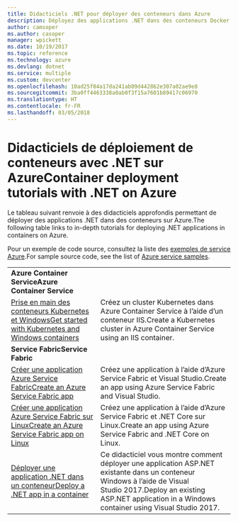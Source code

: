 ```yaml
---
title: Didacticiels .NET pour déployer des conteneurs dans Azure
description: Déployez des applications .NET dans des conteneurs Docker dans Azure et mettez-les à l’échelle avec DC/OS, Mesos ou Kubernetes.
author: camsoper
ms.author: casoper
manager: wpickett
ms.date: 10/19/2017
ms.topic: reference
ms.technology: azure
ms.devlang: dotnet
ms.service: multiple
ms.custom: devcenter
ms.openlocfilehash: 10ad25f84a17da241ab09d442862e307a02ae9e8
ms.sourcegitcommit: 3ba0ff4463338a0ab0f3f15a7601b89417c06970
ms.translationtype: HT
ms.contentlocale: fr-FR
ms.lasthandoff: 03/05/2018
---
```

# <a name="container-deployment-tutorials-with-net-on-azure"></a><span data-ttu-id="d5b1c-103">Didacticiels de déploiement de conteneurs avec .NET sur Azure</span><span class="sxs-lookup"><span data-stu-id="d5b1c-103">Container deployment tutorials with .NET on Azure</span></span>

<span data-ttu-id="d5b1c-104">Le tableau suivant renvoie à des didacticiels approfondis permettant de déployer des applications .NET dans des conteneurs sur Azure.</span><span class="sxs-lookup"><span data-stu-id="d5b1c-104">The following table links to in-depth tutorials for deploying .NET applications in containers on Azure.</span></span>

<span data-ttu-id="d5b1c-105">Pour un exemple de code source, consultez la liste des [exemples de service Azure](https://azure.microsoft.com/resources/samples/?platform=dotnet).</span><span class="sxs-lookup"><span data-stu-id="d5b1c-105">For sample source code, see the list of [Azure service samples](https://azure.microsoft.com/resources/samples/?platform=dotnet).</span></span>

| | |
|---|---|
| <span data-ttu-id="d5b1c-106">**Azure Container Service**</span><span class="sxs-lookup"><span data-stu-id="d5b1c-106">**Azure Container Service**</span></span> ||
| <span data-ttu-id="d5b1c-107">[Prise en main des conteneurs Kubernetes et Windows][1]</span><span class="sxs-lookup"><span data-stu-id="d5b1c-107">[Get started with Kubernetes and Windows containers][1]</span></span> | <span data-ttu-id="d5b1c-108">Créez un cluster Kubernetes dans Azure Container Service à l’aide d’un conteneur IIS.</span><span class="sxs-lookup"><span data-stu-id="d5b1c-108">Create a Kubernetes cluster in Azure Container Service using an IIS container.</span></span>
|<span data-ttu-id="d5b1c-109">**Service Fabric**</span><span class="sxs-lookup"><span data-stu-id="d5b1c-109">**Service Fabric**</span></span>| |
| <span data-ttu-id="d5b1c-110">[Créer une application Azure Service Fabric][2]</span><span class="sxs-lookup"><span data-stu-id="d5b1c-110">[Create an Azure Service Fabric app][2]</span></span> | <span data-ttu-id="d5b1c-111">Créez une application à l’aide d’Azure Service Fabric et Visual Studio.</span><span class="sxs-lookup"><span data-stu-id="d5b1c-111">Create an app using Azure Service Fabric and Visual Studio.</span></span> | 
| <span data-ttu-id="d5b1c-112">[Créer une application Azure Service Fabric sur Linux][3]</span><span class="sxs-lookup"><span data-stu-id="d5b1c-112">[Create an Azure Service Fabric app on Linux][3]</span></span> | <span data-ttu-id="d5b1c-113">Créez une application à l’aide d’Azure Service Fabric et .NET Core sur Linux.</span><span class="sxs-lookup"><span data-stu-id="d5b1c-113">Create an  app using Azure Service Fabric and .NET Core on Linux.</span></span> | 
| <span data-ttu-id="d5b1c-114">[Déployer une application .NET dans un conteneur][4]</span><span class="sxs-lookup"><span data-stu-id="d5b1c-114">[Deploy a .NET app in a container][4]</span></span> | <span data-ttu-id="d5b1c-115">Ce didacticiel vous montre comment déployer une application ASP.NET existante dans un conteneur Windows à l’aide de Visual Studio 2017.</span><span class="sxs-lookup"><span data-stu-id="d5b1c-115">Deploy an existing ASP.NET application in a Windows container using Visual Studio 2017.</span></span>  |

[1]: /azure/container-service/container-service-kubernetes-windows-walkthrough
[2]: /azure/service-fabric/service-fabric-create-your-first-application-in-visual-studio
[3]: /azure/service-fabric/service-fabric-get-started-containers
[4]: /azure/service-fabric/service-fabric-host-app-in-a-container
